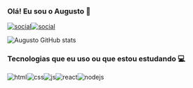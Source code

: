 ### Olá! Eu sou o Augusto 👋

[![social](https://img.shields.io/badge/LinkedIn-0077B5?style=for-the-badge&logo=linkedin&logoColor=white)](https://www.linkedin.com/in/augustocesoli/)[![social](https://img.shields.io/badge/Instagram-E4405F?style=for-the-badge&logo=instagram&logoColor=white)](https://www.instagram.com/augustocesoli/)

![Augusto GitHub stats](https://github-readme-stats.vercel.app/api?username=augustocesoli&show_icons=true&theme=tokyonight)

### Tecnologias que eu uso ou que estou estudando 💻

![html](https://img.shields.io/badge/HTML5-E34F26?style=for-the-badge&logo=html5&logoColor=white)![css](https://img.shields.io/badge/CSS3-1572B6?style=for-the-badge&logo=css3&logoColor=white)![js](https://img.shields.io/badge/JavaScript-F7DF1E?style=for-the-badge&logo=javascript&logoColor=black)![react](https://img.shields.io/badge/React-20232A?style=for-the-badge&logo=react&logoColor=61DAFB)![nodejs](https://img.shields.io/badge/Node.js-43853D?style=for-the-badge&logo=node.js&logoColor=white)
